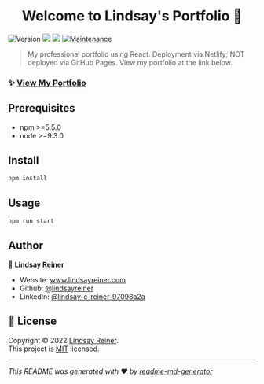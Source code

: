 <h1 align="center">Welcome to Lindsay's Portfolio 👋</h1>
<p>
  <img alt="Version" src="https://img.shields.io/badge/version-1.0.0-blue.svg?cacheSeconds=2592000" />
  <img src="https://img.shields.io/badge/npm-%3E%3D5.5.0-blue.svg" />
  <img src="https://img.shields.io/badge/node-%3E%3D9.3.0-blue.svg" />
  <a href="https://github.com/kefranabg/readme-md-generator/graphs/commit-activity" target="_blank">
    <img alt="Maintenance" src="https://img.shields.io/badge/Maintained%3F-yes-green.svg" />
  </a>
</p>

> My professional portfolio using React. Deployment via Netlify; NOT deployed via GitHub Pages. View my portfolio at the link below.

### ✨ [View My Portfolio](www.lindsayreiner.com)

## Prerequisites

- npm >=5.5.0
- node >=9.3.0

## Install

```sh
npm install
```

## Usage

```sh
npm run start
```

## Author

👤 **Lindsay Reiner**

* Website: www.lindsayreiner.com
* Github: [@lindsayreiner](https://github.com/lindsayreiner)
* LinkedIn: [@lindsay-c-reiner-97098a2a](https://linkedin.com/in/lindsay-c-reiner-97098a2a)

## 📝 License

Copyright © 2022 [Lindsay Reiner](https://github.com/lindsayreiner).<br />
This project is [MIT](https://github.com/kefranabg/readme-md-generator/blob/master/LICENSE) licensed.

***
_This README was generated with ❤️ by [readme-md-generator](https://github.com/kefranabg/readme-md-generator)_